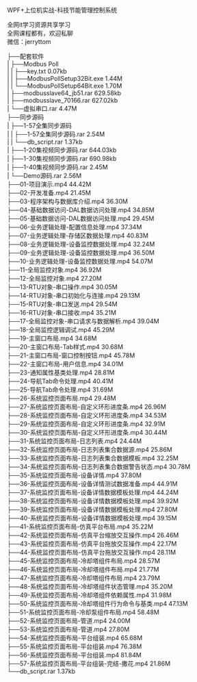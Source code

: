 WPF+上位机实战-科技节能管理控制系统

全网it学习资源共享学习<br>全网课程都有，欢迎私聊<br>微信：jerryttom<br>

├──配套软件<br> | ├──Modbus Poll<br> | | ├──key.txt 0.07kb<br> | | ├──ModbusPollSetup32Bit.exe 1.44M<br> | | └──ModbusPollSetup64Bit.exe 1.70M<br> | ├──modbusslave64_jb51.rar 629.58kb<br> | ├──modbusslave_70166.rar 627.02kb<br> | └──虚拟串口.rar 4.47M<br> ├──同步源码<br> | ├──1-57全集同步源码<br> | | ├──1-57全集同步源码.rar 2.54M<br> | | └──db_script.rar 1.37kb<br> | ├──1-20集视频同步源码.rar 644.03kb<br> | ├──1-30集视频同步源码.rar 690.98kb<br> | ├──1-40集视频同步源码.rar 2.45M<br> | └──Demo源码.rar 2.56M<br> ├──01-项目演示.mp4 44.42M<br> ├──02-开发准备.mp4 21.45M<br> ├──03-程序架构与数据库介绍.mp4 36.30M<br> ├──04-基础数据访问-DAL数据访问处理.mp4 34.85M<br> ├──05-基础数据访问-DAL数据访问处理.mp4 29.45M<br> ├──06-业务逻辑处理-配置信息处理.mp4 37.34M<br> ├──07-业务逻辑处理-存储区数据处理.mp4 40.83M<br> ├──08-业务逻辑处理-设备监控数据处理.mp4 32.24M<br> ├──09-业务逻辑处理-设备监控数据处理.mp4 36.50M<br> ├──10-业务逻辑处理-设备监控数据处理.mp4 54.07M<br> ├──11-全局监控对象.mp4 36.92M<br> ├──12-全局监控对象.mp4 27.20M<br> ├──13-RTU对象-串口操作.mp4 30.05M<br> ├──14-RTU对象-串口初始化与连接.mp4 29.13M<br> ├──15-RTU对象-串口发送.mp4 29.54M<br> ├──16-RTU对象-串口接收.mp4 35.21M<br> ├──17-全局监控对象-串口请求与数据解析.mp4 39.04M<br> ├──18-全局监控逻辑调试.mp4 45.29M<br> ├──19-主窗口布局.mp4 34.68M<br> ├──20-主窗口布局-Tab样式.mp4 30.68M<br> ├──21-主窗口布局-窗口控制按钮.mp4 45.78M<br> ├──22-主窗口布局-用户信息.mp4 34.01M<br> ├──23-通知属性基类处理.mp4 28.81M<br> ├──24-导航Tab命令处理.mp4 40.41M<br> ├──25-导航Tab命令处理.mp4 31.69M<br> ├──26-系统监控页面布局.mp4 29.48M<br> ├──27-系统监控页面布局-自定义环形进度条.mp4 26.96M<br> ├──28-系统监控页面布局-自定义环形进度条.mp4 34.53M<br> ├──29-系统监控页面布局-自定义环形进度条.mp4 32.91M<br> ├──30-系统监控页面布局-自定义环形进度条.mp4 30.44M<br> ├──31-系统监控页面布局-日志列表.mp4 24.44M<br> ├──32-系统监控页面布局-日志列表集合数据源.mp4 25.86M<br> ├──33-系统监控页面布局-日志列表集合数据模板.mp4 32.25M<br> ├──34-系统监控页面布局-日志列表集合数据警告状态.mp4 30.78M<br> ├──35-系统监控页面布局-设备详情.mp4 37.80M<br> ├──36-系统监控页面布局-设备详情测试数据准备.mp4 44.91M<br> ├──37-系统监控页面布局-设备详情数据模板处理.mp4 44.24M<br> ├──38-系统监控页面布局-设备详情数据模板处理.mp4 39.92M<br> ├──39-系统监控页面布局-设备详情数据模板处理.mp4 27.80M<br> ├──40-系统监控页面布局-设备详情数据模板处理.mp4 39.15M<br> ├──41-系统监控页面布局-仿真平台布局.mp4 35.22M<br> ├──42-系统监控页面布局-仿真平台缩放交互操作.mp4 26.46M<br> ├──43-系统监控页面布局-仿真平台拖放交互操作.mp4 22.17M<br> ├──44-系统监控页面布局-仿真平台拖放交互操作.mp4 28.11M<br> ├──45-系统监控页面布局-冷却塔组件布局.mp4 28.57M<br> ├──46-系统监控页面布局-冷却塔组件布局.mp4 21.77M<br> ├──47-系统监控页面布局-冷却塔组件布局.mp4 23.79M<br> ├──48-系统监控页面布局-冷却塔组件状态管理.mp4 35.20M<br> ├──49-系统监控页面布局-冷却塔组件依赖属性.mp4 31.98M<br> ├──50-系统监控页面布局-冷却塔组件行为命令与基类.mp4 47.13M<br> ├──51-系统监控页面布局-冷却泵组件布局.mp4 58.48M<br> ├──52-系统监控页面布局-管道.mp4 24.00M<br> ├──53-系统监控页面布局-管道.mp4 27.80M<br> ├──54-系统监控页面布局-平台组装.mp4 65.68M<br> ├──55-系统监控页面布局-平台组装.mp4 76.38M<br> ├──56-系统监控页面布局-平台组装.mp4 81.84M<br> ├──57-系统监控页面布局-平台组装-完结-撒花.mp4 21.86M<br> └──db_script.rar 1.37kb